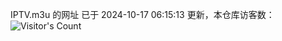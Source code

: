 IPTV.m3u 的网址 已于 2024-10-17 06:15:13 更新，本仓库访客数：![Visitor's Count](https://profile-counter.glitch.me/hero1898_tv/count.svg)
